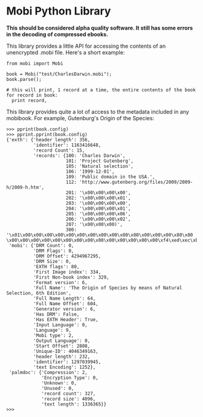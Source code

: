 Mobi Python Library
===================
**This should be considered alpha quality software.  It still has some errors in the decoding of compressed ebooks.**

This library provides a little API for accessing the contents of an unencrypted .mobi file.  Here's a short example:

    from mobi import Mobi

    book = Mobi("test/CharlesDarwin.mobi");
    book.parse();

    # this will print, 1 record at a time, the entire contents of the book
    for record in book:
      print record,

This library provides quite a lot of access to the metadata included in any mobibook.  For example, Gutenburg's Origin of the Species:

    >>> pprint(book.config)
    >>> pprint.pprint(book.config)
    {'exth': {'header length': 356,
              'identifier': 1163416648,
              'record Count': 15,
              'records': {100: 'Charles Darwin',
                          101: 'Project Gutenberg',
                          105: 'Natural selection',
                          106: '1999-12-01',
                          109: 'Public domain in the USA.',
                          112: 'http://www.gutenberg.org/files/2009/2009-h/2009-h.htm',
                          201: '\x00\x00\x00\x00',
                          202: '\x00\x00\x00\x01',
                          203: '\x00\x00\x00\x00',
                          204: '\x00\x00\x00\x01',
                          205: '\x00\x00\x00\x06',
                          206: '\x00\x00\x00\x02',
                          207: '\x00\x00\x00)',
                          300: '\x01\x00\x00\x00\x00\x00\x00\x00\x00\x00\x00\x00\x00\x00\x00\x80\x00 \x00\x00\x00\x00\x00\x00\x00\x00\x00\x00\x00\x00\x00\x00\xf4\xed\xec\xbe@\x94'}},
     'mobi': {'DRM Count': 0,
              'DRM Flags': 0,
              'DRM Offset': 4294967295,
              'DRM Size': 0,
              'EXTH flags': 80,
              'First Image index': 334,
              'First Non-book index': 329,
              'Format version': 6,
              'Full Name': 'The Origin of Species by means of Natural Selection, 6th Edition',
              'Full Name Length': 64,
              'Full Name Offset': 604,
              'Generator version': 6,
              'Has DRM': False,
              'Has EXTH Header': True,
              'Input Language': 0,
              'Language': 9,
              'Mobi type': 2,
              'Output Language': 0,
              'Start Offset': 2808,
              'Unique-ID': 4046349163,
              'header length': 232,
              'identifier': 1297039945,
              'text Encoding': 1252},
     'palmdoc': {'Compression': 2,
                 'Encryption Type': 0,
                 'Unknown': 0,
                 'Unused': 0,
                 'record count': 327,
                 'record size': 4096,
                 'text length': 1336365}}
    >>>